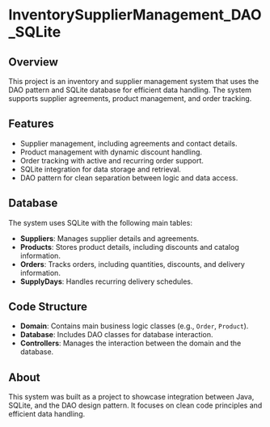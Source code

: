 # InventorySupplierManagement_DAO_SQLite

## Overview
This project is an inventory and supplier management system that uses the DAO pattern and SQLite database for efficient data handling. The system supports supplier agreements, product management, and order tracking.

## Features
- Supplier management, including agreements and contact details.
- Product management with dynamic discount handling.
- Order tracking with active and recurring order support.
- SQLite integration for data storage and retrieval.
- DAO pattern for clean separation between logic and data access.

## Database
The system uses SQLite with the following main tables:
- **Suppliers**: Manages supplier details and agreements.
- **Products**: Stores product details, including discounts and catalog information.
- **Orders**: Tracks orders, including quantities, discounts, and delivery information.
- **SupplyDays**: Handles recurring delivery schedules.

## Code Structure
- **Domain**: Contains main business logic classes (e.g., `Order`, `Product`).
- **Database**: Includes DAO classes for database interaction.
- **Controllers**: Manages the interaction between the domain and the database.

## About
This system was built as a project to showcase integration between Java, SQLite, and the DAO design pattern. It focuses on clean code principles and efficient data handling.
